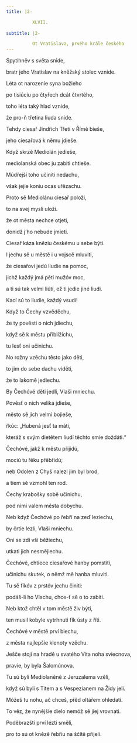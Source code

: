 ```yaml
---
title: |2-

          XLVII.
        
subtitle: |2-

          Ot Vratislava, prvého krále českého
---
```


Spytihněv s světa snide,

bratr jeho Vratislav na kněžský stolec vznide.

Léta ot narozenie syna božieho

po tisiúciu po čtyřech dcát čtvrtého,

toho léta taký hlad vznide,

že pro-ň třetina liuda snide.

Tehdy ciesař Jindřich Třetí v Římě bieše,

jeho ciesařová k němu jdieše.

Když skrzě Mediolán jedieše,

mediolanská obec ju zabiti chtieše.

Múdřejší toho učiniti nedachu,

však jejie koniu ocas uřězachu.

Proto sě Mediolánu ciesař položi,

to na svej mysli uloži.

že ot města nechce otjeti,

donidž j’ho nebude jmieti.

Ciesař káza kněziu českému u sebe býti.

I jechu sě u městě i u vojscě mluviti,

že ciesařovi jedú liudie na pomoc,

jichž každý jmá pěti mužóv moc,

a ti sú tak velmi liútí, ež ti jedie jiné liudi.

Kací sú to liudie, každý vsudi!

Když to Čechy vzvěděchu,

že ty pověsti o nich jdiechu,

když sě k městu přiblížichu,

tu lesť oni učinichu.

No rožny vzěchu těsto jako děti,

to jim do sebe dachu viděti,

že to lakomě jediechu.

By Čechóvé děti jedli, Vlaši mniechu.

Pověsť o nich veliká jdieše,

město sě jich velmi bojieše,

řkúc: „Hubená jesť ta máti,

kteráž s svým dietětem liudí těchto smie doždáti.“

Čechóvé, jakž k městu přijidú,

mociú tu řěku přěbřidú;

neb Odolen z Chyš nalezl jim byl brod,

a tiem sě vzmohl ten rod.

Čechy krabošky sobě učinichu,

pod nimi valem města dobychu.

Neb když Čechóvé po řebří na zeď leziechu,

by črtie lezli, Vlaši mniechu.

Oni se zdi vši běžiechu,

utkati jich nesmějiechu.

Čechóvé, chtiece ciesařové hanby pomstiti,

učinichu skutek, o němž mě hanba mluviti.

Tu sě fíkóv z prstóv jechu činiti:

podáš-li ho Vlachu, chce-ť sě o to zabiti.

Neb ktož chtěl v tom městě živ býti,

ten musil kobyle vytrhnuti fík ústy z říti.

Čechóvé v městě prví biechu,

z města najlepšie klenoty vzěchu.

Ješče stojí na hradě u svatého Víta noha sviecnova,

pravie, by byla Šalomúnova.

Tu sú byli Mediolaněné z Jeruzalema vzěli,

když sú byli s Titem a s Vespezianem na Židy jeli.

Móžeš tu nohu, ač chceš, přěd oltářem ohledati.

To věz, že nynějšie dielo nemóž sě jiej vrovnati.

Poděbrazští prví lézti směli,

pro to sú ot knězě řebřiu na ščítě přijeli.
